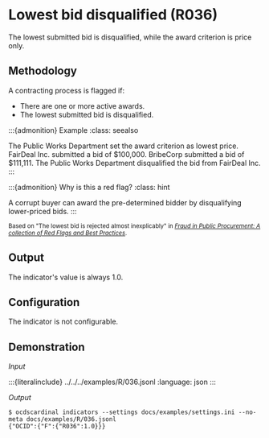 # Lowest bid disqualified (R036)

The lowest submitted bid is disqualified, while the award criterion is price only.

## Methodology

A contracting process is flagged if:

- There are one or more active awards.
- The lowest submitted bid is disqualified.

:::{admonition} Example
:class: seealso

The Public Works Department set the award criterion as lowest price. FairDeal Inc. submitted a bid of \$100,000. BribeCorp submitted a bid of \$111,111. The Public Works Department disqualified the bid from FairDeal Inc.
:::

:::{admonition} Why is this a red flag?
:class: hint

A corrupt buyer can award the pre-determined bidder by disqualifying lower-priced bids.
:::

<small>Based on "The lowest bid is rejected almost inexplicably" in [*Fraud in Public Procurement: A collection of Red Flags and Best Practices*](https://ec.europa.eu/sfc/system/files/documents/sfc-files/fraud-public-procurement-final-20122017-ares20176254403.pdf).</small>

## Output

The indicator's value is always 1.0.

## Configuration

The indicator is not configurable.

## Demonstration

*Input*

:::{literalinclude} ../../../examples/R/036.jsonl
:language: json
:::

*Output*

```console
$ ocdscardinal indicators --settings docs/examples/settings.ini --no-meta docs/examples/R/036.jsonl
{"OCID":{"F":{"R036":1.0}}}

```
